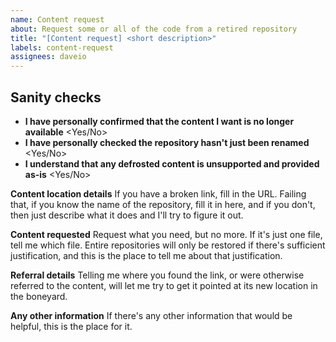 ```yaml
---
name: Content request
about: Request some or all of the code from a retired repository
title: "[Content request] <short description>"
labels: content-request
assignees: daveio
---
```


## Sanity checks

- **I have personally confirmed that the content I want is no longer available** <Yes/No>
- **I have personally checked the repository hasn't just been renamed** <Yes/No>
- **I understand that any defrosted content is unsupported and provided as-is** <Yes/No>

**Content location details**
If you have a broken link, fill in the URL. Failing that, if you know the name of the repository, fill it in here, and if you don't, then just describe what it does and I'll try to figure it out.

**Content requested**
Request what you need, but no more. If it's just one file, tell me which file. Entire repositories will only be restored if there's sufficient justification, and this is the place to tell me about that justification.

**Referral details**
Telling me where you found the link, or were otherwise referred to the content, will let me try to get it pointed at its new location in the boneyard.

**Any other information**
If there's any other information that would be helpful, this is the place for it.
